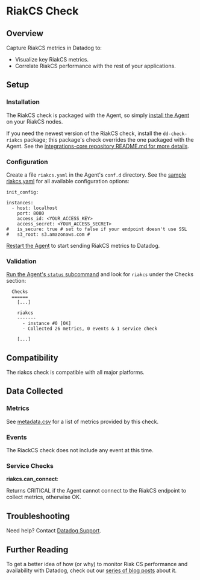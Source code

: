 # RiakCS Check

## Overview

Capture RiakCS metrics in Datadog to:

* Visualize key RiakCS metrics.
* Correlate RiakCS performance with the rest of your applications.

## Setup
### Installation

The RiakCS check is packaged with the Agent, so simply [install the Agent](https://app.datadoghq.com/account/settings#agent) on your RiakCS nodes.

If you need the newest version of the RiakCS check, install the `dd-check-riakcs` package; this package's check overrides the one packaged with the Agent. See the [integrations-core repository README.md for more details](https://github.com/DataDog/integrations-core#installing-the-integrations).

### Configuration

Create a file `riakcs.yaml` in the Agent's `conf.d` directory. See the [sample riakcs.yaml](https://github.com/DataDog/integrations-core/blob/master/riakcs/conf.yaml.example) for all available configuration options:

```
init_config:

instances:
  - host: localhost
    port: 8080
    access_id: <YOUR_ACCESS_KEY>
    access_secret: <YOUR_ACCESS_SECRET>
#   is_secure: true # set to false if your endpoint doesn't use SSL
#   s3_root: s3.amazonaws.com #
```

[Restart the Agent](https://docs.datadoghq.com/agent/faq/start-stop-restart-the-datadog-agent) to start sending RiakCS metrics to Datadog.

### Validation

[Run the Agent's `status` subcommand](https://docs.datadoghq.com/agent/faq/agent-status-and-information/) and look for `riakcs` under the Checks section:

```
  Checks
  ======
    [...]

    riakcs
    -------
      - instance #0 [OK]
      - Collected 26 metrics, 0 events & 1 service check

    [...]
```

## Compatibility

The riakcs check is compatible with all major platforms.

## Data Collected
### Metrics

See [metadata.csv](https://github.com/DataDog/integrations-core/blob/master/riakcs/metadata.csv) for a list of metrics provided by this check.

### Events
The RiackCS check does not include any event at this time.

### Service Checks

**riakcs.can_connect**:

Returns CRITICAL if the Agent cannot connect to the RiakCS endpoint to collect metrics, otherwise OK.

## Troubleshooting
Need help? Contact [Datadog Support](http://docs.datadoghq.com/help/).

## Further Reading
To get a better idea of how (or why) to monitor Riak CS performance and availability with Datadog, check out our [series of blog posts](https://www.datadoghq.com/blog/monitor-riak-cs-performance-and-availability/) about it.
